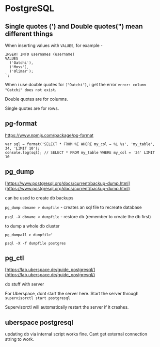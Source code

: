 PostgreSQL
========================
## Single quotes (') and Double quotes(") mean different things

When inserting values with `VALUES`, for example - 
```
INSERT INTO usernames (username)
VALUES
  ('Oatchi'),
  ('Moss'),
  ('Olimar');
`;
```

When i use double quotes for `("Oatchi")`, i get the error `error: column "Oatchi" does not exist`.

Double quotes are for columns.

Single quotes are for rows.

## pg-format

https://www.npmjs.com/package/pg-format

```
var sql = format('SELECT * FROM %I WHERE my_col = %L %s', 'my_table', 34, 'LIMIT 10');
console.log(sql); // SELECT * FROM my_table WHERE my_col = '34' LIMIT 10
```

## pg_dump

[https://www.postgresql.org/docs/current/backup-dump.html](https://www.postgresql.org/docs/current/backup-dump.html)

can be used to create db backups

`pg_dump dbname > dumpfile` - creates an sql file to recreate database

`psql -X dbname < dumpfile` - restore db (remember to create the db first)

to dump a whole db cluster

`pg_dumpall > dumpfile'`

`psql -X -f dumpfile postgres`

## pg_ctl

[https://lab.uberspace.de/guide_postgresql/](https://lab.uberspace.de/guide_postgresql/)

do stuff with server

For Uberspace, dont start the server here. Start the server through `supervisorctl start postgresql`

Supervisorctl will automatically restart the server if it crashes.

## uberspace postgresql

updating db via internal script works fine. Cant get external connection string to work.


